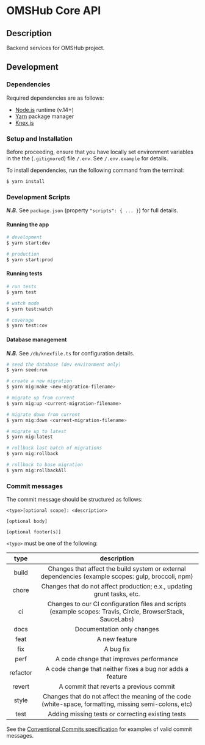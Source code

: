 # OMSHub Core API

## Description

Backend services for OMSHub project.

## Development

### Dependencies

Required dependencies are as follows:

- [Node.js](https://nodejs.org) runtime (v.14+)
- [Yarn](https://yarnpkg.com) package manager
- [Knex.js](https://knexjs.org)

### Setup and Installation

Before proceeding, ensure that you have locally set environment variables in the the (`.gitignore`d) file `/.env`. See `/.env.example` for details.

To install dependencies, run the following command from the terminal:

```bash
$ yarn install
```

### Development Scripts

**_N.B._** See `package.json` (property `"scripts": { ... }`) for full details.

#### Running the app

```bash
# development
$ yarn start:dev

# production
$ yarn start:prod
```

#### Running tests

```bash
# run tests
$ yarn test

# watch mode
$ yarn test:watch

# coverage
$ yarn test:cov
```

#### Database management

**_N.B._** See `/db/knexfile.ts` for configuration details.

```bash
# seed the database (dev environment only)
$ yarn seed:run

# create a new migration
$ yarn mig:make <new-migration-filename>

# migrate up from current
$ yarn mig:up <current-migration-filename>

# migrate down from current
$ yarn mig:down <current-migration-filename>

# migrate up to latest
$ yarn mig:latest

# rollback last batch of migrations
$ yarn mig:rollback

# rollback to base migration
$ yarn mig:rollbackAll
```

### Commit messages

The commit message should be structured as follows:

```
<type>[optional scope]: <description>

[optional body]

[optional footer(s)]
```

`<type>` must be one of the following:

|   type   |                                                 description                                                 |
| :------: | :---------------------------------------------------------------------------------------------------------: |
|  build   |     Changes that affect the build system or external dependencies (example scopes: gulp, broccoli, npm)     |
|  chore   |                   Changes that do not affect production; e.x., updating grunt tasks, etc.                   |
|    ci    | Changes to our CI configuration files and scripts (example scopes: Travis, Circle, BrowserStack, SauceLabs) |
|   docs   |                                         Documentation only changes                                          |
|   feat   |                                                A new feature                                                |
|   fix    |                                                  A bug fix                                                  |
|   perf   |                                   A code change that improves performance                                   |
| refactor |                          A code change that neither fixes a bug nor adds a feature                          |
|  revert  |                                   A commit that reverts a previous commit                                   |
|  style   |   Changes that do not affect the meaning of the code (white-space, formatting, missing semi-colons, etc)    |
|   test   |                              Adding missing tests or correcting existing tests                              |

See the [Conventional Commits specification](https://www.conventionalcommits.org/en/v1.0.0/#examples) for examples of valid commit messages.
